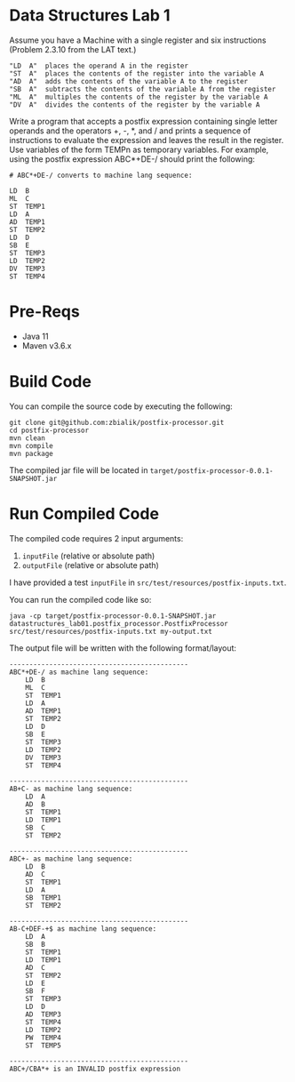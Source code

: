 # Data Structures Lab 1

Assume you have a Machine with a single register and six instructions       (Problem 2.3.10 from the LAT text.)

```
"LD  A"  places the operand A in the register 
"ST  A"  places the contents of the register into the variable A
"AD  A"  adds the contents of the variable A to the register
"SB  A"  subtracts the contents of the variable A from the register
"ML  A"  multiples the contents of the register by the variable A
"DV  A"  divides the contents of the register by the variable A
```

Write a program that accepts a postfix expression containing single letter operands and the operators +, -, \*, and / and prints a sequence of instructions to evaluate the expression and leaves the result in the register. Use variables of the form TEMPn as temporary variables. For example, using the postfix expression ABC*+DE-/ should print the following:

```
# ABC*+DE-/ converts to machine lang sequence:

LD  B
ML  C
ST  TEMP1
LD  A
AD  TEMP1
ST  TEMP2
LD  D
SB  E
ST  TEMP3
LD  TEMP2
DV  TEMP3
ST  TEMP4
```

# Pre-Reqs
* Java 11
* Maven v3.6.x

# Build Code

You can compile the source code by executing the following:

```
git clone git@github.com:zbialik/postfix-processor.git
cd postfix-processor
mvn clean
mvn compile
mvn package
```

The compiled jar file will be located in `target/postfix-processor-0.0.1-SNAPSHOT.jar`


# Run Compiled Code

The compiled code requires 2 input arguments:
1. `inputFile` (relative or absolute path)
2. `outputFile` (relative or absolute path)

I have provided a test `inputFile` in `src/test/resources/postfix-inputs.txt`.

You can run the compiled code like so:

```
java -cp target/postfix-processor-0.0.1-SNAPSHOT.jar datastructures_lab01.postfix_processor.PostfixProcessor src/test/resources/postfix-inputs.txt my-output.txt
```

The output file will be written with the following format/layout:

```
---------------------------------------------
ABC*+DE-/ as machine lang sequence:
	LD	B
	ML	C
	ST	TEMP1
	LD	A
	AD	TEMP1
	ST	TEMP2
	LD	D
	SB	E
	ST	TEMP3
	LD	TEMP2
	DV	TEMP3
	ST	TEMP4

---------------------------------------------
AB+C- as machine lang sequence:
	LD	A
	AD	B
	ST	TEMP1
	LD	TEMP1
	SB	C
	ST	TEMP2

---------------------------------------------
ABC+- as machine lang sequence:
	LD	B
	AD	C
	ST	TEMP1
	LD	A
	SB	TEMP1
	ST	TEMP2

---------------------------------------------
AB-C+DEF-+$ as machine lang sequence:
	LD	A
	SB	B
	ST	TEMP1
	LD	TEMP1
	AD	C
	ST	TEMP2
	LD	E
	SB	F
	ST	TEMP3
	LD	D
	AD	TEMP3
	ST	TEMP4
	LD	TEMP2
	PW	TEMP4
	ST	TEMP5

---------------------------------------------
ABC+/CBA*+ is an INVALID postfix expression
```

